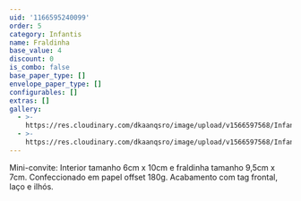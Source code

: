 ```yaml
---
uid: '1166595240099'
order: 5
category: Infantis
name: Fraldinha
base_value: 4
discount: 0
is_combo: false
base_paper_type: []
envelope_paper_type: []
configurables: []
extras: []
gallery:
  - >-
    https://res.cloudinary.com/dkaanqsro/image/upload/v1566597568/Infantis/Convite_fraldinha_1_dft0uw.jpg
  - >-
    https://res.cloudinary.com/dkaanqsro/image/upload/v1566597568/Infantis/Convite_fraldinha_2_mkqqii.jpg
---
```

Mini-convite: Interior tamanho 6cm x 10cm e fraldinha tamanho 9,5cm x 7cm. Confeccionado em papel offset 180g. Acabamento com tag frontal, laço e ilhós.
